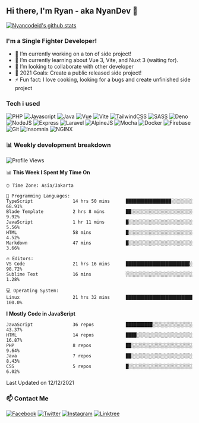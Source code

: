 ## Hi there, I'm Ryan - aka NyanDev 👋

[![Nyancodeid's github stats](https://github-readme-stats.vercel.app/api?username=nyancodeid)](https://github.com/nyancodeid/nyancodeid)

### I'm a Single Fighter Developer!
- 🔭 I’m currently working on a ton of side project!
- 🌱 I’m currently learning about Vue 3, Vite, and Nuxt 3 (waiting for).
- 👯 I’m looking to collaborate with other developer
- 🥅 2021 Goals: Create a public released side project!
- ⚡ Fun fact: I love cooking, looking for a bugs and create unfinished side project 

### Tech i used

![PHP](https://img.shields.io/badge/PHP-777BB4?style=for-the-badge&logo=php&logoColor=white)
![Javascript](https://img.shields.io/badge/JavaScript-323330?style=for-the-badge&logo=javascript&logoColor=F7DF1E)
![Java](https://img.shields.io/badge/Java-ED8B00?style=for-the-badge&logo=java&logoColor=white)
![Vue](https://img.shields.io/badge/Vue.js-35495E?style=for-the-badge&logo=vuedotjs&logoColor=4FC08D)
![Vite](https://img.shields.io/badge/Vite-B73BFE?style=for-the-badge&logo=vite&logoColor=FFD62E)
![TailwindCSS](https://img.shields.io/badge/Tailwind_CSS-38B2AC?style=for-the-badge&logo=tailwind-css&logoColor=white)
![SASS](https://img.shields.io/badge/Sass-CC6699?style=for-the-badge&logo=sass&logoColor=white)
![Deno](https://img.shields.io/badge/Deno-white?style=for-the-badge&logo=deno&logoColor=464647)
![NodeJS](https://img.shields.io/badge/Node.js-339933?style=for-the-badge&logo=nodedotjs&logoColor=white)
![Express](https://img.shields.io/badge/Express.js-000000?style=for-the-badge&logo=express&logoColor=white)
![Laravel](https://img.shields.io/badge/Laravel-FF2D20?style=for-the-badge&logo=laravel&logoColor=white)
![AlpineJS](https://img.shields.io/badge/AlpineJS-8BC0D0?style=for-the-badge&logo=alpine.js&logoColor=black)
![Mocha](https://img.shields.io/badge/Mocha-8D6748?style=for-the-badge&logo=Mocha&logoColor=white)
![Docker](https://img.shields.io/badge/Docker-2CA5E0?style=for-the-badge&logo=docker&logoColor=white)
![Firebase](https://img.shields.io/badge/firebase-ffca28?style=for-the-badge&logo=firebase&logoColor=black)
![Git](https://img.shields.io/badge/Git-F05032?style=for-the-badge&logo=git&logoColor=white)
![Insomnia](https://img.shields.io/badge/Insomnia-5849be?style=for-the-badge&logo=Insomnia&logoColor=white)
![NGINX](https://img.shields.io/badge/Nginx-009639?style=for-the-badge&logo=nginx&logoColor=white)


### 📊 Weekly development breakdown

<!--START_SECTION:waka-->
![Profile Views](http://img.shields.io/badge/Profile%20Views-33-blue)

📊 **This Week I Spent My Time On** 

```text
⌚︎ Time Zone: Asia/Jakarta

💬 Programming Languages: 
TypeScript               14 hrs 50 mins      █████████████████░░░░░░░░   68.91% 
Blade Template           2 hrs 8 mins        ██░░░░░░░░░░░░░░░░░░░░░░░   9.92% 
JavaScript               1 hr 11 mins        █░░░░░░░░░░░░░░░░░░░░░░░░   5.56% 
HTML                     58 mins             █░░░░░░░░░░░░░░░░░░░░░░░░   4.52% 
Markdown                 47 mins             █░░░░░░░░░░░░░░░░░░░░░░░░   3.66%

🔥 Editors: 
VS Code                  21 hrs 16 mins      ████████████████████████░   98.72% 
Sublime Text             16 mins             ░░░░░░░░░░░░░░░░░░░░░░░░░   1.28%

💻 Operating System: 
Linux                    21 hrs 32 mins      █████████████████████████   100.0%

```

**I Mostly Code in JavaScript** 

```text
JavaScript               36 repos            ██████████░░░░░░░░░░░░░░░   43.37% 
HTML                     14 repos            ████░░░░░░░░░░░░░░░░░░░░░   16.87% 
PHP                      8 repos             ██░░░░░░░░░░░░░░░░░░░░░░░   9.64% 
Java                     7 repos             ██░░░░░░░░░░░░░░░░░░░░░░░   8.43% 
CSS                      5 repos             █░░░░░░░░░░░░░░░░░░░░░░░░   6.02%

```



 Last Updated on 12/12/2021
<!--END_SECTION:waka-->

### 📫 Contact Me

[![Facebook](https://img.shields.io/badge/Facebook-1877F2?style=for-the-badge&logo=facebook&logoColor=white)](https://facebook.com/ryan.hac)
[![Twitter](https://img.shields.io/badge/Twitter-1DA1F2?style=for-the-badge&logo=twitter&logoColor=white)](https://twitter.com/ryanaunur)
[![Instagram](https://img.shields.io/badge/Instagram-E4405F?style=for-the-badge&logo=instagram&logoColor=white)](https://www.instagram.com/nyandevid/)
[![Linktree](https://img.shields.io/badge/linktree-39E09B?style=for-the-badge&logo=linktree&logoColor=white)](https://linktr.ee/ryanaunur)
